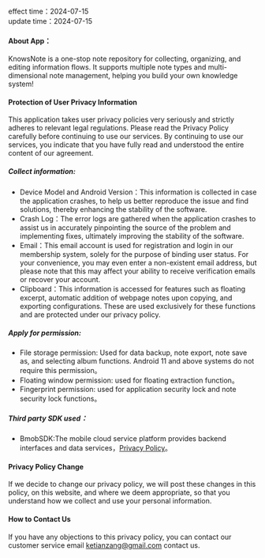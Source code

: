 ### 

effect time：2024-07-15  
update time：2024-07-15  

#### About App：

KnowsNote is a one-stop note repository for collecting, organizing, and editing information flows. It supports multiple note types and multi-dimensional note management, helping you build your own knowledge system!

#### Protection of User Privacy Information

This application takes user privacy policies very seriously and strictly adheres to relevant legal regulations. Please read the Privacy Policy carefully before continuing to use our services. By continuing to use our services, you indicate that you have fully read and understood the entire content of our agreement.
##### Collect information:

* Device Model and Android Version：This information is collected in case the application crashes, to help us better reproduce the issue and find solutions, thereby enhancing the stability of the software.
* Crash Log：The error logs are gathered when the application crashes to assist us in accurately pinpointing the source of the problem and implementing fixes, ultimately improving the stability of the software.
* Email：This email account is used for registration and login in our membership system, solely for the purpose of binding user status. For your convenience, you may even enter a non-existent email address, but please note that this may affect your ability to receive verification emails or recover your account.
* Clipboard：This information is accessed for features such as floating excerpt, automatic addition of webpage notes upon copying, and exporting configurations. These are used exclusively for these functions and are protected under our privacy policy.

##### Apply for permission:

* File storage permission: Used for data backup, note export, note save as, and selecting album functions. Android 11 and above systems do not require this permission。
* Floating window permission: used for floating extraction function。
* Fingerprint permission: used for application security lock and note security lock functions。

##### Third party SDK used：

* BmobSDK:The mobile cloud service platform provides backend interfaces and data services，[Privacy Policy](https://www.bmob.cn/privacy)。

#### Privacy Policy Change

If we decide to change our privacy policy, we will post these changes in this policy, on this website, and where we deem appropriate, so that you understand how we collect and use your personal information.

#### How to Contact Us

If you have any objections to this privacy policy, you can contact our customer service email ketianzang@gmail.com contact us.












